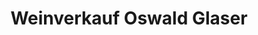 ---
title: "Weinverkauf Oswald Glaser"
url: /nordheim-a-main/weinverkauf-oswald-glaser/
shop: Getränke
---